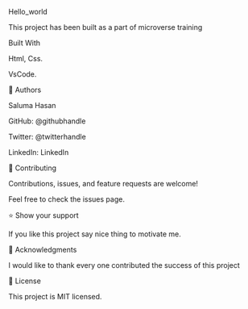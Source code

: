 Hello_world

This project has been built as a part of microverse training  


Built With

Html, Css.

VsCode.

👥 Authors

Saluma Hasan

GitHub: @githubhandle

Twitter: @twitterhandle

LinkedIn: LinkedIn

🤝 Contributing

Contributions, issues, and feature requests are welcome!

Feel free to check the issues page.

⭐️ Show your support


If you like this project say nice thing to motivate me. 


🙏 Acknowledgments

I would like to thank every one contributed the success of this project

📝 License

This project is MIT licensed.
